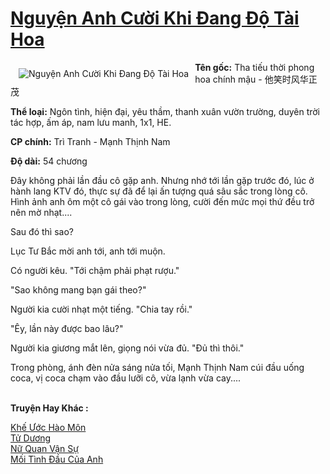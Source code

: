 <a href="https://utruyen.com/truyen/nguyen-anh-cuoi-khi-dang-do-tai-hoa/19272/" title="Nguyện Anh Cười Khi Đang Độ Tài Hoa"><h1>Nguyện Anh Cười Khi Đang Độ Tài Hoa</h1></a><div style="display:table"><img align="right" style="float: left; padding: 10px;" src="https://utruyen.com/images/story/200x260/nguyen-anh-cuoi-khi-dang-do-tai-hoa.jpg" alt="Nguyện Anh Cười Khi Đang Độ Tài Hoa"><b>Tên gốc:</b> Tha tiếu thời phong hoa chính mậu - 他笑时风华正茂 <p></p><b>Thể loại:</b> Ngôn tình, hiện đại, yêu thầm, thanh xuân vườn trường, duyên trời tác hợp, ấm áp, nam lưu manh, 1x1, HE. <p></p><b>CP chính:</b> Trì Tranh - Mạnh Thịnh Nam <p></p><b>Độ dài:</b> 54 chương <p></p>Đây không phải lần đầu cô gặp anh. Nhưng nhớ tới lần gặp trước đó, lúc ở hành lang KTV đó, thực sự đã để lại ấn tượng quá sâu sắc trong lòng cô. Hình ảnh anh ôm một cô gái vào trong lòng, cười đến mức mọi thứ đều trở nên mờ nhạt.... <p></p>Sau đó thì sao?<p></p>Lục Tư Bắc mời anh tới, anh tới muộn.<p></p>Có người kêu. "Tới chậm phải phạt rượu."<p></p>"Sao không mang bạn gái theo?"<p></p>Người kia cười nhạt một tiếng. "Chia tay rồi."<p></p>"Êy, lần này được bao lâu?"<p></p>Người kia giương mắt lên, giọng nói vừa đủ. "Đủ thì thôi."<p></p>Trong phòng, ánh đèn nửa sáng nửa tối, Mạnh Thịnh Nam cúi đầu uống coca, vị coca chạm vào đầu lưỡi cô, vừa lạnh vừa cay....</div><p><br><b>Truyện Hay Khác :</b></p><a href="https://utruyen.com/truyen/khe-uoc-hao-mon/9894/" alt="Khế Ước Hào Môn">Khế Ước Hào Môn</a><br/><a href="https://github.com/quanluxury/ngontinhhot/tree/master/truyenhay/17544/" alt="Tử Dương">Tử Dương</a><br/><a href="https://github.com/quanluxury/ngontinhhot/tree/master/truyenhay/17599/" alt="Nữ Quan Vận Sự">Nữ Quan Vận Sự</a><br/><a href="https://github.com/quanluxury/ngontinhhot/tree/master/truyenhay/19374/" alt="Mối Tình Đầu Của Anh">Mối Tình Đầu Của Anh</a><br/>